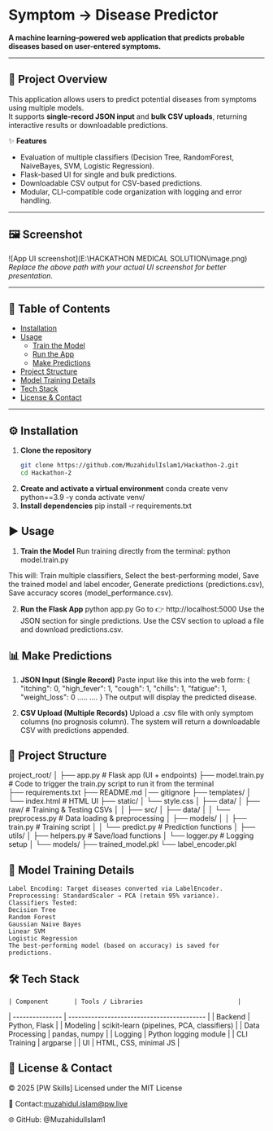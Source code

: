 # Symptom → Disease Predictor

**A machine learning–powered web application that predicts probable diseases based on user-entered symptoms.**

---

## 🚀 Project Overview

This application allows users to predict potential diseases from symptoms using multiple models.  
It supports **single-record JSON input** and **bulk CSV uploads**, returning interactive results or downloadable predictions.

✨ **Features**
- Evaluation of multiple classifiers (Decision Tree, RandomForest, NaiveBayes, SVM, Logistic Regression).  
- Flask-based UI for single and bulk predictions.  
- Downloadable CSV output for CSV-based predictions.  
- Modular, CLI-compatible code organization with logging and error handling.  

---

## 🖼️ Screenshot

![App UI screenshot](E:\HACKATHON MEDICAL SOLUTION\image.png)  
_Replace the above path with your actual UI screenshot for better presentation._

---

## 📑 Table of Contents

- [Installation](#installation)  
- [Usage](#usage)  
  - [Train the Model](#train-the-model)  
  - [Run the App](#run-the-app)  
  - [Make Predictions](#make-predictions)  
- [Project Structure](#project-structure)  
- [Model Training Details](#model-training-details)  
- [Tech Stack](#tech-stack)  
- [License & Contact](#license--contact)  

---

## ⚙️ Installation

1. **Clone the repository**
   ```bash
   git clone https://github.com/MuzahidulIslam1/Hackathon-2.git
   cd Hackathon-2
2. **Create and activate a virtual environment**
   conda create venv python==3.9 -y
   conda activate venv/
3. **Install dependencies**
   pip install -r requirements.txt

## ▶️ Usage
1. **Train the Model**
   Run training directly from the terminal:
   python model.train.py

This will:
Train multiple classifiers,
Select the best-performing model,
Save the trained model and label encoder,
Generate predictions (predictions.csv),
Save accuracy scores (model_performance.csv).

2. **Run the Flask App**
   python app.py
Go to 👉 http://localhost:5000
Use the JSON section for single predictions.
Use the CSV section to upload a file and download predictions.csv.

## 📊 Make Predictions

1. **JSON Input (Single Record)**
Paste input like this into the web form:
{
  "itching": 0,
  "high_fever": 1,
  "cough": 1,
  "chills": 1,
  "fatigue": 1,
  "weight_loss": 0
  .....
  ....
}
The output will display the predicted disease.

2. **CSV Upload (Multiple Records)**
Upload a .csv file with only symptom columns (no prognosis column).
The system will return a downloadable CSV with predictions appended.

## 📂 Project Structure
project_root/
│
├── app.py                          # Flask app (UI + endpoints)
├── model.train.py                  # Code to trigger the train.py script to run it from the terminal    
├── requirements.txt
├── README.md
│── gitignore
├── templates/
│   └── index.html                   # HTML UI
├── static/
│   └── style.css
│
├── data/
│   ├── raw/                         # Training & Testing CSVs
│ 
│
├── src/
│   ├── data/
│   │   └── preprocess.py            # Data loading & preprocessing
│   ├── models/
│   │   ├── train.py                 # Training script
│   │   └── predict.py               # Prediction functions
│   ├── utils/
│       ├── helpers.py               # Save/load functions
│       └── logger.py                # Logging setup
│
└── models/
    ├── trained_model.pkl
    └── label_encoder.pkl

## 🤖 Model Training Details
    Label Encoding: Target diseases converted via LabelEncoder.
    Preprocessing: StandardScaler → PCA (retain 95% variance).
    Classifiers Tested:
    Decision Tree
    Random Forest
    Gaussian Naive Bayes
    Linear SVM
    Logistic Regression
    The best-performing model (based on accuracy) is saved for predictions.

## 🛠️ Tech Stack
    | Component       | Tools / Libraries                          |
| --------------- | ------------------------------------------ |
| Backend         | Python, Flask                              |
| Modeling        | scikit-learn (pipelines, PCA, classifiers) |
| Data Processing | pandas, numpy                              |
| Logging         | Python logging module                      |
| CLI Training    | argparse                                   |
| UI              | HTML, CSS, minimal JS                      |

## 📜 License & Contact
© 2025 [PW Skills]
Licensed under the MIT License

📧 Contact:muzahidul.islam@pw.live

🌐 GitHub: @MuzahidulIslam1